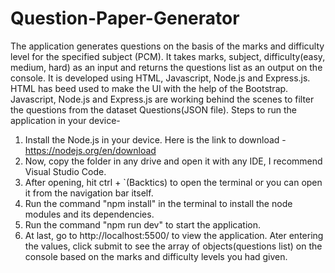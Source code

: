 # Question-Paper-Generator
The application generates questions on the basis of the marks and difficulty level for the specified subject (PCM). It takes marks, subject, difficulty(easy, medium, hard) as an input and returns the questions list as an output on the console.
It is developed using HTML, Javascript, Node.js and Express.js. HTML has beed used to make the UI with the help of the Bootstrap. Javascript, Node.js and Express.js are working behind the scenes to filter the questions from the dataset Questions(JSON file).
Steps to run the application in your device-
1. Install the Node.js in your device. Here is the link to download - https://nodejs.org/en/download
2. Now, copy the folder in any drive and open it with any IDE, I recommend Visual Studio Code.
3. After opening, hit ctrl + `(Backtics) to open the terminal or you can open it from the navigation bar itself.
4. Run the command "npm install" in the terminal to install the node modules and its dependencies.
5. Run the command "npm run dev" to start the application.
6. At last, go to http://localhost:5500/ to view the application.
Ater entering the values, click submit to see the array of objects(questions list) on the console based on the marks and difficulty levels you had given.
